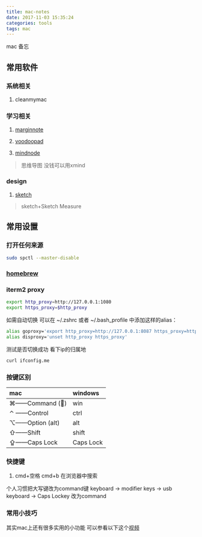 ```yaml
---
title: mac-notes
date: 2017-11-03 15:35:24
categories: tools
tags: mac
---
```

mac 备忘
<!--more-->

## 常用软件

### 系统相关

1. cleanmymac

### 学习相关

1. [marginnote](https://marginnote.com/?lang=zh-hans)

2. [voodoopad](https://www.primatelabs.com/)

3. [mindnode](https://mindnode.com/)

>思维导图 没钱可以用xmind

### design

1. [sketch](https://www.sketchapp.com/)

> sketch+Sketch Measure

## 常用设置

### 打开任何来源

```bash
sudo spctl --master-disable
```

### [homebrew](https://brew.sh/)

### iterm2 proxy

```bash
export http_proxy=http://127.0.0.1:1080
export https_proxy=$http_proxy
```

如需自动切换
可以在 ~/.zshrc 或者 ~/.bash_profile 中添加这样的alias：

```bash
alias goproxy='export http_proxy=http://127.0.0.1:8087 https_proxy=http://127.0.0.1:8087'
alias disproxy='unset http_proxy https_proxy'
```

测试是否切换成功 看下ip的归属地

```bash
curl ifconfig.me
```

### 按键区别

| mac             | windows   |
|:----------------|:----------|
| ⌘——Command ()  | win       |
| ⌃ ——Control     | ctrl      |
| ⌥——Option (alt) | alt       |
| ⇧——Shift        | shift     |
| ⇪——Caps Lock    | Caps Lock |

### 快捷键

1. cmd+空格 cmd+b 在浏览器中搜索

个人习惯把大写键改为command键
keyboard -> modifier keys -> usb keyboard -> Caps Lockey 改为command

### 常用小技巧

其实mac上还有很多实用的小功能 可以参看以下这个[视频](https://www.bilibili.com/video/av23430954)

